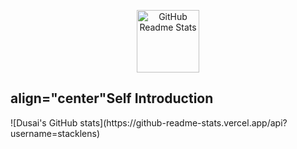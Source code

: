 <p align="center">
 <img width="100px" src="https://res.cloudinary.com/anuraghazra/image/upload/v1594908242/logo_ccswme.svg" align="center" alt="GitHub Readme Stats" />
 <h2> align="center"Self Introduction</h2>
![Dusai's GitHub stats](https://github-readme-stats.vercel.app/api?username=stacklens)
</p>
